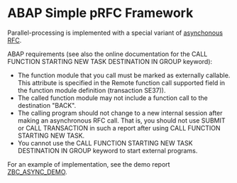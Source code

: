 # ABAP Simple pRFC Framework

Parallel-processing is implemented with a special variant of [asynchonous RFC](https://help.sap.com/viewer/7bfe8cdcfbb040dcb6702dada8c3e2f0/1709%20000/en-US/4d909309eba36e73e10000000a15822b.html). 

ABAP requirements (see also the online documentation for the CALL FUNCTION STARTING NEW TASK DESTINATION IN GROUP keyword):

- The function module that you call must be marked as externally callable. This attribute is specified in the Remote function call supported field in the function module definition (transaction SE37)).
- The called function module may not include a function call to the destination "BACK".
- The calling program should not change to a new internal session after making an asynchronous RFC call. That is, you should not use SUBMIT or CALL TRANSACTION in such a report after using CALL FUNCTION STARTING NEW TASK.
- You cannot use the CALL FUNCTION STARTING NEW TASK DESTINATION IN GROUP keyword to start external programs.

For an example of implementation, see the demo report [ZBC_ASYNC_DEMO](https://github.com/MikeSidorochkin/ABAP-Simple-pRFC-Framework/blob/main/zbc_async_demo.prog.abap).

